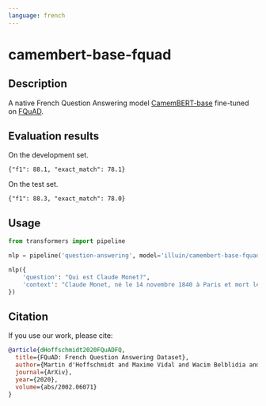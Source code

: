 ```yaml
---
language: french
---
```


# camembert-base-fquad

## Description

A native French Question Answering model [CamemBERT-base](https://camembert-model.fr/) fine-tuned on [FQuAD](https://fquad.illuin.tech/).

## Evaluation results

On the development set.

```shell
{"f1": 88.1, "exact_match": 78.1}
```

On the test set.

```shell
{"f1": 88.3, "exact_match": 78.0}
```

## Usage

```python
from transformers import pipeline

nlp = pipeline('question-answering', model='illuin/camembert-base-fquad', tokenizer='illuin/camembert-base-fquad')

nlp({
    'question': "Qui est Claude Monet?",
    'context': "Claude Monet, né le 14 novembre 1840 à Paris et mort le 5 décembre 1926 à Giverny, est un peintre français et l’un des fondateurs de l'impressionnisme."
})
```

## Citation

If you use our work, please cite:

```bibtex
@article{dHoffschmidt2020FQuADFQ,
  title={FQuAD: French Question Answering Dataset},
  author={Martin d'Hoffschmidt and Maxime Vidal and Wacim Belblidia and Tom Brendl'e and Quentin Heinrich},
  journal={ArXiv},
  year={2020},
  volume={abs/2002.06071}
}
```
